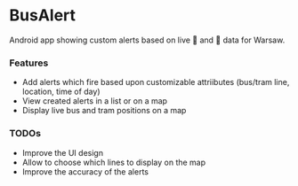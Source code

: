 # BusAlert
Android app showing custom alerts based on live :bus: and :tram: data for Warsaw.

### Features

* Add alerts which fire based upon customizable attriibutes (bus/tram line, location, time of day)
* View created alerts in a list or on a map
* Display live bus and tram positions on a map

### TODOs

* Improve the UI design
* Allow to choose which lines to display on the map
* Improve the accuracy of the alerts

